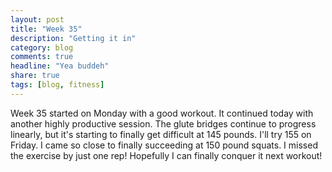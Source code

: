 ```yaml
---
layout: post
title: "Week 35"
description: "Getting it in"
category: blog
comments: true
headline: "Yea buddeh"
share: true
tags: [blog, fitness]
---
```

Week 35 started on Monday with a good workout.  It continued today with another highly productive session.  The glute bridges continue to progress linearly, but it's starting to finally get difficult at 145 pounds.  I'll try 155 on Friday.  I came so close to finally succeeding at 150 pound squats.  I missed the exercise by just one rep!  Hopefully I can finally conquer it next workout!
